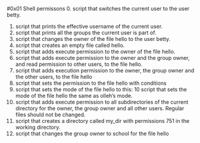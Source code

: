 #0x01 Shell permissons
0. script that switches the current user to the user betty.
1. script that prints the effective username of the current user.
2. script that prints all the groups the current user is part of.
3. script that changes the owner of the file hello to the user betty.
4. script that creates an empty file called hello.
5. script that adds execute permission to the owner of the file hello.
6. script that adds execute permission to the owner and the group owner, and read permission to other users, to the file hello.
7. script that adds execution permission to the owner, the group owner and the other users, to the file hello
8. script that sets the permission to the file hello with conditions
9. script that sets the mode of the file hello to this:
10 script that sets the mode of the file hello the same as olleh’s mode.
11. script that adds execute permission to all subdirectories of the current directory for the owner, the group owner and all other users. Regular files should not be changed.
12. script that creates a directory called my_dir with permissions 751 in the working directory.
13. script that changes the group owner to school for the file hello
